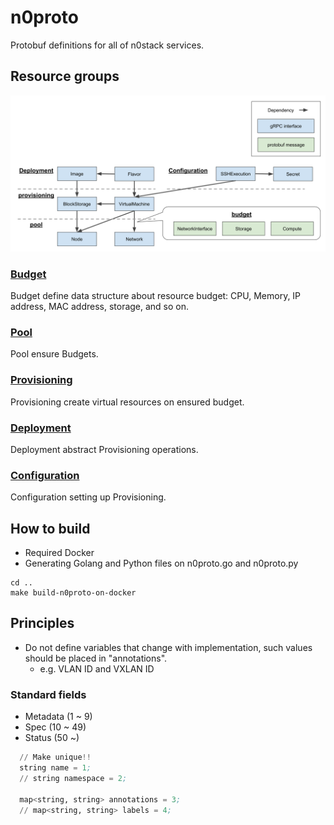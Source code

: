 # n0proto

Protobuf definitions for all of n0stack services.

## Resource groups

![](../docs/images/dependency_map.svg)

### [Budget](budget/)

Budget define data structure about resource budget: CPU, Memory, IP address, MAC address, storage, and so on.

### [Pool](pool/)

Pool ensure Budgets.

### [Provisioning](provisioning/)

Provisioning create virtual resources on ensured budget.

### [Deployment](deployment/)

Deployment abstract Provisioning operations.

### [Configuration](configuration/)

Configuration setting up Provisioning.

## How to build

- Required Docker
- Generating Golang and Python files on n0proto.go and n0proto.py

```
cd ..
make build-n0proto-on-docker
```

## Principles

- Do not define variables that change with implementation, such values ​​should be placed in "annotations".
    - e.g. VLAN ID and VXLAN ID

### Standard fields

- Metadata (1 ~ 9)
- Spec (10 ~ 49)
- Status (50 ~)

```pb
  // Make unique!!
  string name = 1;
  // string namespace = 2;

  map<string, string> annotations = 3;
  // map<string, string> labels = 4;
```
